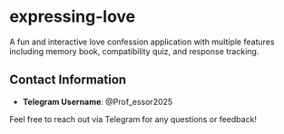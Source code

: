 # expressing-love

A fun and interactive love confession application with multiple features including memory book, compatibility quiz, and response tracking.

## Contact Information

- **Telegram Username**: @Prof_essor2025

Feel free to reach out via Telegram for any questions or feedback!

